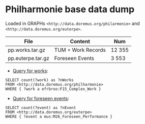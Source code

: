 # Philharmonie base data dump

Loaded in GRAPHs `<http://data.doremus.org/philarmonie>` and `<http://data.doremus.org/euterpe>`.

| File              | Content            | Num        |
|-------------------|--------------------| ---------- |
| pp.works.tar.gz   | TUM + Work Records | 12 355     |
| pp.euterpe.tar.gz | Foreseen Events    | 3 553      |


* [Query for works](http://data.doremus.org/sparql?default-graph-uri=http%3A%2F%2Fdata.doremus.org%2Fphilharmonie&query=select+count%28%3Fwork%29+as+%3FnWorks%0D%0Awhere+%7B+%3Fwork+a+efrbroo%3AF15_Complex_Work+%7D&format=text%2Fhtml&timeout=0&debug=on):
```sparql
SELECT count(?work) as ?nWorks
FROM <http://data.doremus.org/philharmonie>
WHERE { ?work a efrbroo:F15_Complex_Work }
```
* [Query for foreseen events](http://data.doremus.org/sparql?default-graph-uri=http%3A%2F%2Fdata.doremus.org%2Fphilharmonie&query=select+count%28%3Fwork%29+as+%3FnWorks%0D%0Awhere+%7B+%3Fwork+a+efrbroo%3AF15_Complex_Work+%7D&format=text%2Fhtml&timeout=0&debug=on):
```sparql
SELECT count(?event) as ?nEvent
FROM <http://data.doremus.org/euterpe>
WHERE { ?event a mus:M26_Foreseen_Performance }
```

